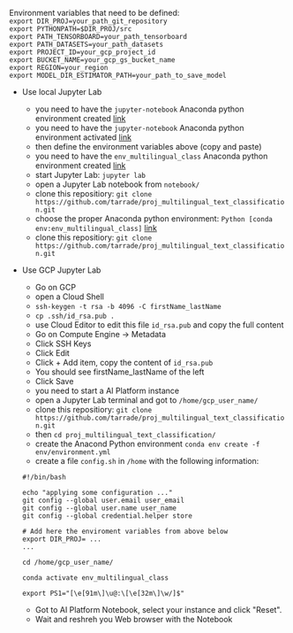 Environment variables that need to be defined:   
`export DIR_PROJ=your_path_git_repository`  
`export PYTHONPATH=$DIR_PROJ/src`  
`export PATH_TENSORBOARD=your_path_tensorboard`  
`export PATH_DATASETS=your_path_datasets`  
`export PROJECT_ID=your_gcp_project_id`  
`export BUCKET_NAME=your_gcp_gs_bucket_name`  
`export REGION=your_region`  
`export MODEL_DIR_ESTIMATOR_PATH=your_path_to_save_model` 

- Use local Jupyter Lab 
    - you need to have the `jupyter-notebook` Anaconda python environment created [link](local_jupyter_lab_installation.md) 
    - you need to have the `jupyter-notebook` Anaconda python environment activated [link](local_jupyter_lab_installation.md) 
    - then define the environment variables above (copy and paste) 
    - you need to have the `env_multilingual_class` Anaconda python environment created [link](local_jupyter_lab_installation.md)  
    - start Jupyter Lab:  `jupyter lab` 
    - open a Jupyter Lab notebook from `notebook/` 
     - clone this repositiory: `git clone https://github.com/tarrade/proj_multilingual_text_classification.git`
    - choose the proper Anaconda python environment:  `Python [conda env:env_multilingual_class]` [link](conda_env.md) 
    - clone this repositiory: `git clone https://github.com/tarrade/proj_multilingual_text_classification.git`


- Use GCP Jupyter Lab 
    - Go on GCP
    - open a Cloud Shell
    - `ssh-keygen -t rsa -b 4096 -C firstName_lastName`
    - `cp .ssh/id_rsa.pub .`
    - use Cloud Editor to edit this file `id_rsa.pub` and copy the full content
    - Go on Compute Engine -> Metadata
    - Click SSH Keys
    - Click Edit
    - Click + Add item, copy the content of `id_rsa.pub`
    - You should see firstName_lastName of the left
    - Click Save
    - you need to start a AI Platform instance 
    - open a Jupyter Lab terminal and got to `/home/gcp_user_name/`
    - clone this repositiory: `git clone https://github.com/tarrade/proj_multilingual_text_classification.git`
    - then `cd proj_multilingual_text_classification/`
    - create the Anacond Python environment `conda env create -f env/environment.yml`
    - create a file `config.sh` in `/home` with the following information: 
    ```
    #!/bin/bash
    
    echo "applying some configuration ..."
    git config --global user.email user_email
    git config --global user.name user_name
    git config --global credential.helper store
        
    # Add here the enviroment variables from above below
    export DIR_PROJ= ...
    ...
  
    cd /home/gcp_user_name/
    
    conda activate env_multilingual_class

    export PS1="[\e[91m\]\u@:\[\e[32m\]\w/]$"
    ```
    - Got to AI Platform Notebook, select your instance and click "Reset".
    - Wait and reshreh you Web browser with the Notebook
